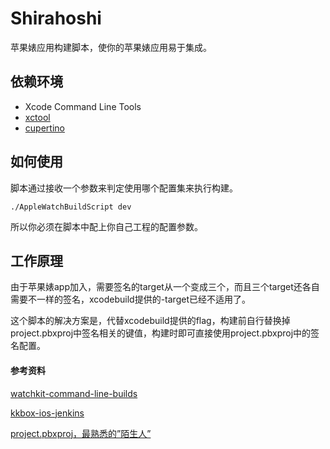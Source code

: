 # Shirahoshi

苹果婊应用构建脚本，使你的苹果婊应用易于集成。


## 依赖环境
* Xcode Command Line Tools
* [xctool](https://github.com/facebook/xctool)
* [cupertino](https://github.com/nomad/cupertino)

## 如何使用

脚本通过接收一个参数来判定使用哪个配置集来执行构建。

~~~
./AppleWatchBuildScript dev
~~~

所以你必须在脚本中配上你自己工程的配置参数。

## 工作原理

由于苹果婊app加入，需要签名的target从一个变成三个，而且三个target还各自需要不一样的签名，xcodebuild提供的-target已经不适用了。

这个脚本的解决方案是，代替xcodebuild提供的flag，构建前自行替换掉project.pbxproj中签名相关的键值，构建时即可直接使用project.pbxproj中的签名配置。

#### 参考资料
[watchkit-command-line-builds](http://www.matrixprojects.net/p/watchkit-command-line-builds)

[kkbox-ios-jenkins](https://kkbox.codes/archives/2015/07/03/kkbox-ios-jenkins/)

[project.pbxproj，最熟悉的”陌生人”](http://www.olinone.com/?p=215)